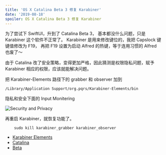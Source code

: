 ```yaml
---
title: 'OS X Catalina Beta 3 修复 Karabiner'
date: '2019-08-18'
spoiler: OS X Catalina Beta 3 修复 Karabiner
---
```


为了尝试下 SwiftUI，升到了 Catalina Beta 3， 基本都没什么问题，只是 Karabiner 这个软件不正常了。 Karabiner
是用来修改键位的，我把 Capslock 键键值修改为 F19， 再把 F19 设置为启动 Alfred 的热键，等于连用习惯的 Alfred 也废了～

由于 Catalina 改了安全策略，变得更加严格，因此猜测是权限隐私问题，赋予 Karabiner 相应的权限，应该就能解决问题。

把 Karabiner-Elements 路径下的 grabber 和 observer 加到

    /Library/Application Support/org.pqrs/Karabiner-Elements/bin

隐私和安全下面的 Input Monitering

![Security and Privacy](https://cdn-images-1.medium.com/max/1600/1*lsXLMYB9GiB8WeDKyIDM4A.png)

再重启 Karabiner，就恢复功能了。

```
    sudo kill karabiner_grabber karabiner_observer
```

- [Karabiner Elements](https://medium.com/tag/karabiner-elements?source=post)
- [Catalina](https://medium.com/tag/catalina?source=post)
- [Beta](https://medium.com/tag/beta?source=post)